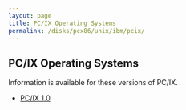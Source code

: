```yaml
---
layout: page
title: PC/IX Operating Systems
permalink: /disks/pcx86/unix/ibm/pcix/
---
```


PC/IX Operating Systems
-----------------------

Information is available for these versions of PC/IX.

* [PC/IX 1.0](1.0/)
